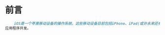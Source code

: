 # 前言

```markdown
    iOS是一个苹果移动设备的操作系统，这些移动设备目前包括iPhone、iPad(或许未来还有其他的产品)。而iOS开发，就是针对这些移动设备的
应用程序开发。
```

